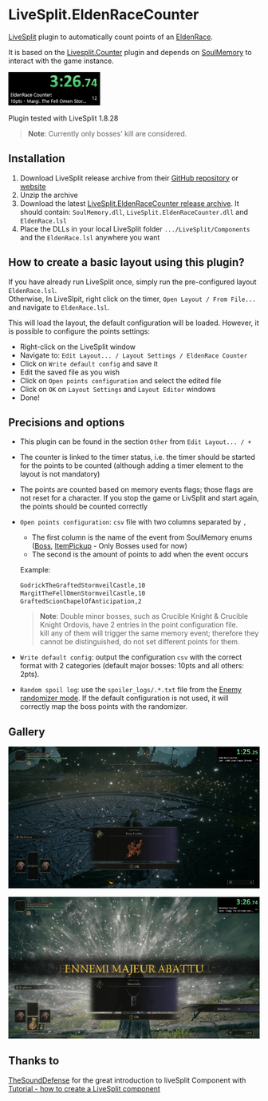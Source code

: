 # LiveSplit.EldenRaceCounter

[LiveSplit](https://livesplit.org/) plugin to automatically count points of an [EldenRace](https://arshesl.notion.site/6d3f8eae9d994bce813ef57753ac5630?v=33f75a56fc924cf6b136d0948e773baa).

It is based on the [Livesplit.Counter](https://github.com/LiveSplit/LiveSplit.Counter) plugin and depends on [SoulMemory](https://github.com/FrankvdStam/SoulSplitter/tree/main/src/SoulMemory) to interact with the game instance.

![LiveSplit layout](images/livesplit_layout.png)

Plugin tested with LiveSplit 1.8.28

> **Note**: Currently only bosses' kill are considered.

## Installation

1. Download LiveSplit release archive from their [GitHub repository](https://github.com/LiveSplit/LiveSplit/releases) or [website](https://livesplit.org/downloads/)
2. Unzip the archive
3. Download the latest [LiveSplit.EldenRaceCounter release archive](https://github.com/RadaKk/LiveSplit.EldenRaceCounter/releases). It should contain: `SoulMemory.dll`, `LiveSplit.EldenRaceCounter.dll` and `EldenRace.lsl`
4. Place the DLLs in your local LiveSplit folder `.../LiveSplit/Components` and the `EldenRace.lsl` anywhere you want

## How to create a basic layout using this plugin?

If you have already run LiveSplit once, simply run the pre-configured layout `EldenRace.lsl`.  
Otherwise, In LiveSlpit, right click on the timer, `Open Layout / From File...` and navigate to `EldenRace.lsl`.

This will load the layout, the default configuration will be loaded. However, it is possible to configure the points settings:

- Right-click on the LiveSplit window
- Navigate to: `Edit Layout... / Layout Settings / EldenRace Counter`
- Click on `Write default config` and save it
- Edit the saved file as you wish
- Click on `Open points configuration` and select the edited file
- Click on `OK` on `Layout Settings` and `Layout Editor` windows
- Done!

## Precisions and options

- This plugin can be found in the section `Other` from `Edit Layout... / +`
- The counter is linked to the timer status, i.e. the timer should be started for the points to be counted (although adding a timer element to the layout is not mandatory)
- The points are counted based on memory events flags; those flags are not reset for a character. If you stop the game or LivSplit and start again, the points should be counted correctly
- `Open points configuration`: `csv` file with two columns separated by `,`
    - The first column is the name of the event from SoulMemory enums ([Boss](https://github.com/FrankvdStam/SoulSplitter/blob/main/src/SoulMemory/EldenRing/Boss.cs), [ItemPickup](https://github.com/FrankvdStam/SoulSplitter/blob/main/src/SoulMemory/EldenRing/ItemPickup.cs) - Only Bosses used for now)
    - The second is the amount of points to add when the event occurs

    Example:

    ```csv
    GodrickTheGraftedStormveilCastle,10
    MargitTheFellOmenStormveilCastle,10
    GraftedScionChapelOfAnticipation,2
    ```
    > **Note**: Double minor bosses, such as Crucible Knight & Crucible Knight Ordovis, have 2 entries in the point configuration file.  
    > kill any of them will trigger the same memory event; therefore they cannot be distinguished, do not set different points for them.
    
- `Write default config`: output the configuration `csv` with the correct format with 2 categories (default major bosses: 10pts and all others: 2pts).
- `Random spoil log`: use the `spoiler_logs/.*.txt` file from the [Enemy randomizer mode](https://www.nexusmods.com/eldenring/mods/428). If the default configuration is not used, it will correctly map the boss points with the randomizer.

## Gallery

![Minor Boss](images/miniboss.png)

![Major Boss](images/majorboss.png)

## Thanks to

[TheSoundDefense](https://gist.github.com/TheSoundDefense) for the great introduction to liveSplit Component with [Tutorial - how to create a LiveSplit component](https://gist.github.com/TheSoundDefense/cf85fd68ae582faa5f1cc95f18bba4ec)
